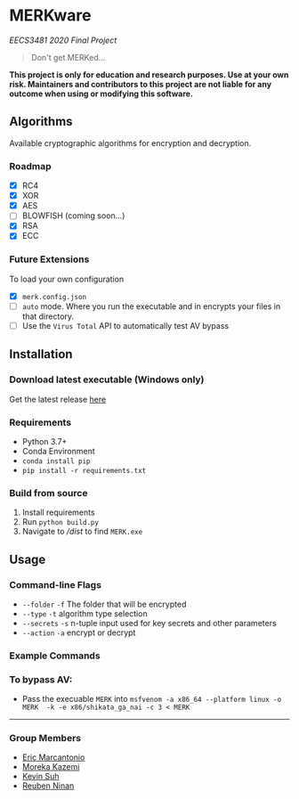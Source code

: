 # MERKware
*EECS3481 2020 Final Project*

> Don't get MERKed...

**This project is only for education and research purposes. Use at your own risk. Maintainers and contributors to this project are not liable for any outcome when using or modifying this software.**

## Algorithms 
Available cryptographic algorithms for encryption and decryption.

### Roadmap
- [x] RC4
- [x] XOR
- [x] AES
- [ ] BLOWFISH (coming soon...)
- [x] RSA
- [x] ECC

### Future Extensions
To load your own configuration
- [x] `merk.config.json`
- [ ] `auto` mode. Where you run the executable and in encrypts your files in that directory.
- [ ] Use the `Virus Total` API to automatically test AV bypass

## Installation
### Download latest executable (Windows only)
Get the latest release [here](https://github.com/EricMarcantonio/EECS3481-Project/releases)
### Requirements
- Python 3.7+
- Conda Environment
- ```conda install pip```
- ```pip install -r requirements.txt```

### Build from source
1. Install requirements
2. Run ```python build.py```
3. Navigate to */dist* to find `MERK.exe `

## Usage
### Command-line Flags
- ```--folder``` `-f` The folder that will be encrypted
- ```--type``` `-t` algorithm type selection 
- ```--secrets``` `-s` n-tuple input used for key secrets and other parameters
- ```--action``` `-a` encrypt or decrypt


### Example Commands


### To bypass AV:
- Pass the execuable `MERK` into 
`msfvenom -a x86_64 --platform linux -o MERK  -k -e x86/shikata_ga_nai -c 3 < MERK`


---
### Group Members
- [Eric Marcantonio](https://github.com/EricMarcantonio)
- [Moreka Kazemi](https://github.com/mowhamadrexa)
- [Kevin Suh](https://github.com/KevinSuh6433)
- [Reuben Ninan](https://github.com/ReubenMathew)
